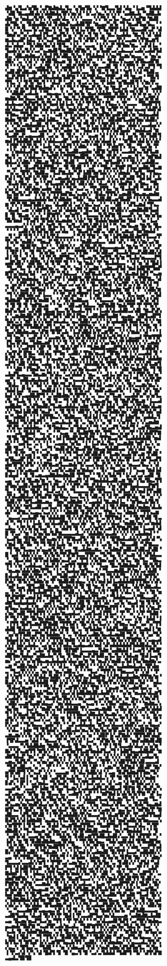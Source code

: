 ▟▆▝▄▜▃▞▅▜▙▝▃▛▇▟▆▟▃▜▃▝▄▜▅▜▙▝▞▝▇▜▃▃▜▟▝▟▄▝▐▃▅▝▜▟▟▟▝▟█▝▇▃▄▟▊▟▞▞▟▟▇▟▄▜▛▞▅▞▟▝▐▞▃▞▅▃▚▞▞▞▛▝▄▟▇▃▙▝▚▟█▃▙▟▆▝▅▝▅▟▃▞▙▜▚▝▛▃▟▞▟▃▝▞▞▝▃▃▃▝▞▞▜▞▃▜▃▝▅▃▞▞▅▛▇▝▇▟▊▟▞▜▙▝▄▝▉▟▄▟▇▞▟▝▊▟▆▟▚▃▟▟▉▜▛▝▆▃▄▞▚▞▙▝▜▝▆▃▟▜▄▞▙▃▝▝▉▝▞▝▚▜▃▃▜▞▃▛▇▃▜▝▟▝▆▝▛▟▐▃▜▜▙▝▛▜▄▜▛▛▐▟▟▝▇▃▃▟▛▃▛▝▟▜▅▟▚▞▚▞▃▟▄▟▐▜▃▞▚▟▜▞▄▝▞▜▞▃▜▝▇▝▄▝▇▃▚▃▟▟▄▝▇▃▜▝▟▝▟▟▆▃▙▃▟▛▐▟▃▝▛▞▚▃▛▜▟▃▆▛▐▃▜▝▟▜▛▞▝▜▞▃▃▞▛▞▃▃▅▞▞▛▇▃▆▜▟▃▚▟▄▞▝▜▞▟▇▞▙▞▟▝▉▜▃▝▐▞▃▝▃▃▄▝▐▞▞▃▛▝▉▜▅▞▆▃▝▃▛▟▐▃▝▜▄▟▞▞▄▜▞▞▃▞▚▃▆▟▊▜▅▟█▞▟▛▇▞▚▝▚▞▙▟▛▃▞▃▙▃▃▞▃▟▞▃▟▟▜▟▉▃▝▟█▃▆▟▆▃▞▞▙▟▐▜▞▟█▃▜▞▅▝▐▜▟▟▅▟▝▞▅▞▜▃▆▞▅▃▃▝▄▝▅▞▄▟▉▞▝▃▝▞▟▝▞▝▛▟▊▜▙▃▅▝▉▝▊▞▟▞▛▃▝▝▃▝▉▟▃▜▚▃▄▞▟▜▙▃▟▛▇▜▝▝▝▞▅▝▟▝▃▟▄▜▙▝▟▝▄▟█▟▚▜▜▝▚▞▛▃▃▟▊▝▉▝▝▞▛▜▝▃▛▃▛▜▝▜▚▟▊▟▛▟▇▃▆▞▜▜▜▞▅▝▞▝▚▜▄▟▞▃▃▝█▝▉▃▜▝▉▟▝▝▆▜▝▞▟▝▜▟▊▃▜▃▛▟▜▜▝▃▟▃▅▜▙▃▙▟▄▜▟▛▇▝▝▟▞▜▛▟▅▃▜▜▛▃▟▝▜▝▇▃▅▝▝▜▙▜▜▜▃▝▞▝▊▜▞▜▄▜▝▝▟▃▛▝▃▟▚▝▊▃▞▃▜▃▝▛▐▟▅▝▅▜▙▟▊▜▝▞▆▞▛▃▞▞▝▟▚▞▙▜▙▛▇▟▅▟▚▝▐▞▝▜▞▝▝▛▇▃▛▞▙▝▆▝▇▃▛▃▞▝▐▞▄▞▆▝▃▟▇▝▝▟█▟▛▃▟▃▙▝▝▜▄▃▄▃▚▝▄▞▙▞▙▝▅▃▞▟▟▟▅▝▆▜▙▜▝▜▞▟▚▞▃▝▞▞▅▟▇▞▙▞▙▃▃▜▟▞▚▞▃▜▄▝▇▃▜▃▚▛▇▜▙▜▃▝▜▜▛▝▜▜▚▞▝▞▄▞▅▜▛▟▟▃▙▃▄▞▙▛▇▜▄▜▞▜▄▟▐▟▐▃▙▝▟▞▝▛▐▜▟▝▐▜▄▃▚▝▛▃▃▃▝▜▙▟▛▜▜▟▞▟▄▃▞▟▜▟▉▝▟▟▚▃▟▞▙▝▅▟▞▟▅▜▄▞▅▝█▝▅▜▛▝▚▜▄▞▄▃▄▞▟▟▛▟▜▜▅▃▝▜▜▟▚▃▝▃▚▝▝▃▆▝▛▜▚▞▅▟▚▝▅▞▅▛▇▞▄▟▛▟▊▞▅▝▅▟▄▃▟▟▇▟▅▝▉▜▛▝▉▃▆▟▐▟▇▃▝▝▅▝▉▞▚▝▄▝▊▞▛▞▝▟▉▟▇▜▃▟▅▜▅▞▟▟▉▞▞▝▞▜▞▃▆▟▄▟▉▃▜▝▄▝▛▟▟▟▚▝▉▝▜▞▛▃▚▜▛▟▜▝▄▃▝▟▟▞▞▃▃▟▄▞▞▞▃▞▙▟▇▝▜▃▛▃▙▞▅▝▛▞▚▟▅▝▅▝▜▟▄▜▜▝▛▜▚▜▟▜▄▟▞▝▅▟▟▃▟▝▆▜▃▟▛▃▛▃▄▃▃▟▊▝▃▞▄▝▊▝▉▞▃▝▞▝▄▃▅▝▟▝▐▞▞▝▜▝▄▞▙▝▉▞▜▟▊▜▅▟▐▜▟▟█▟▚▟▟▝▞▟▟▃▃▟▛▝▄▟▞▃▆▞▞▟▞▟▄▟▐▞▝▝▆▜▙▞▟▟▐▞▞▟▞▝▐▜▛▝▟▞▛▞▙▝▐▃▙▝▅▞▟▟▜▝▞▟▆▞▝▝▜▟▝▝▛▟▅▜▚▝▉▃▝▜▃▞▙▝▛▝▝▞▅▟▟▃▟▜▄▝▆▃▜▞▃▜▃▜▃▟▉▃▄▟▅▝▟▛▇▝▅▜▜▝▃▃▟▟▚▃▜▟▜▃▆▜▄▜▝▃▝▞▟▟▃▃▚▝▆▜▛▞▞▜▜▜▅▟█▜▄▝▞▜▙▝▛▟▚▞▃▃▆▃▜▝▄▝▆▛▇▟█▟▃▞▞▟▇▞▝▟▇▃▆▝▉▟▃▝▉▟▊▝▃▃▙▜▚▞▃▝▇▜▄▟▛▞▝▝▉▞▞▃▟▟▉▃▝▝▃▞▚▝▉▃▟▜▟▟▜▜▙▞▃▝▉▝▉▟▊▝▝▃▛▝▝▜▙▞▃▛▇▛▐▜▄▞▄▟▇▞▜▃▆▝▚▞▃▝█▜▚▝▇▟▉▃▝▜▃▛▇▃▙▞▚▛▐▟▉▜▅▜▟▞▞▝▞▟▅▟▞▝▆▜▄▝▜▜▄▃▛▟▐▝▜▞▅▛▐▞▚▜▛▝▞▃▅▃▟▞▄▃▙▟▊▛▇▜▃▟▝▞▞▃▚▟▚▟▉▝▜▟▐▟▝▃▙▝▉▃▙▜▙▞▃▝▆▝▝▟▜▃▄▟▛▟▜▟▝▟▊▞▟▞▝▟▃▞▚▜▝▟▅▛▇▝▄▜▅▃▝▜▙▞▄▞▟▝▝▟▛▟▅▞▄▟▅▝▟▟▝▝▜▞▚▃▞▃▝▜▚▟▜▜▃▝▅▝▊▃▙▟▜▝▚▟▟▝▟▜▃▜▅▜▞▃▛▝▛▞▆▝▞▜▜▜▅▛▇▃▚▃▆▞▞▝▉▟▃▜▜▜▞▃▅▟▊▜▅▃▅▃▅▟▆▝▛▟█▃▃▃▄▃▙▟▟▞▙▞▛▟▇▟▅▝▜▟▞▝▅▃▜▟▉▟▉▃▅▜▙▟▛▝▐▝▞▞▙▃▃▟▆▝▛▞▚▜▙▟▜▟▊▞▄▃▝▟▃▟▛▟▝▃▞▞▆▃▚▃▞▝▃▝▝▟▊▝▝▟▜▃▆▟▝▜▚▃▝▟▃▟▝▃▅▝▞▟▆▜▜▞▃▞▟▝▟▟▟▞▜▝▉▃▜▟▝▟▐▝▛▟▉▞▞▃▅▟▇▟▉▜▄▟▊▝▉▝▇▃▅▝▞▃▚▝▐▛▇▜▚▝▄▞▆▜▚▝▜▃▃▃▜▞▙▛▇▝▉▃▃▟▚▝▅▝▅▞▅▜▄▜▙▜▅▟▝▜▚▟▜▝▉▜▟▞▟▃▅▟▅▝▞▟▞▝▇▝▉▟▟▞▅▟▅▜▅▝▇▟▝▝▅▝▐▃▞▃▃▃▄▃▞▞▝▞▄▟▚▝▆▜▃▜▃▝▅▜▃▞▟▜▞▟▛▟▐▟▝▝▚▝▅▞▙▃▅▝▇▞▙▝█▃▝▝▝▝▃▟▊▞▙▜▟▜▄▜▛▃▞▟▄▝▚▝▇▃▟▜▚▟▛▃▝▟▛▟▝▃▆▃▞▜▅▜▅▟▟▝▃▜▝▃▛▝▊▜▝▞▝▟▐▞▛▟▃▃▃▃▞▝▚▜▝▛▇▝▄▝▇▝▐▟▜▟▇▟▊▟▆▜▜▃▃▞▛▜▚▞▙▝▅▟▉▞▝▜▅▃▛▝█▞▞▝▞▝▝▝▆▟▉▃▟▃▃▝▟▟▝▟▚▝▝▜▞▞▆▞▃▞▆▟▄▝▃▝█▟▊▜▚▃▙▞▝▃▝▟▉▜▞▞▃▞▙▜▙▟▚▜▄▃▃▃▄▃▙▝▇▞▆▝▚▞▞▝▃▛▐▝▉▛▐▝▄▝▉▝▜▞▅▜▅▝▝▃▞▃▃▜▜▜▙▝▝▜▞▟▉▃▞▜▃▃▙▜▄▃▛▟▉▟▉▞▟▟▐▝█▝▄▞▝▟▄▝▟▝▛▞▙▟▛▜▙▃▚▝▜▃▅▞▙▝▆▜▜▃▜▞▆▝▜▃▙▞▅▃▃▃▛▜▄▟▛▟▊▞▝▟▉▜▙▝▟▝▊▜▛▝▉▝▝▝▆▝▆▟▞▝▛▝▇▃▙▟▃▃▝▝▟▝▅▝▟▝█▟▐▝▜▃▞▜▃▝▛▝▟▜▙▞▅▞▃▝▜▞▚▝▅▟▝▞▄▟▇▝▃▟▆▃▟▜▟▝▆▟▐▟█▜▛▜▅▛▇▜▚▞▅▟▄▜▟▝▝▃▞▞▛▝▚▜▟▃▃▞▝▞▆▛▇▃▙▜▃▞▄▝▅▝▟▃▆▟▐▟▜▝▚▃▅▝▛▞▜▞▅▟▅▟▄▝▐▟▝▃▛▛▐▝▟▟▉▜▄▜▛▟▟▃▄▝▃▝▅▜▞▟▊▝▃▜▜▛▇▃▝▟▃▝▄▞▟▜▚▟▟▝▊▞▆▜▚▝▆▃▞▃▞▃▞▟▝▝█▃▜▟▊▟▝▞▅▜▛▃▚▜▞▜▞▟▝▜▞▝▊▞▚▃▆▝▇▜▅▟▝▝▚▞▃▜▄▃▅▝█▝▚▟▐▃▞▞▆▟▄▟▆▝▆▛▐▝▛▝▞▟█▞▆▝▜▝▞▟█▜▟▞▃▛▐▃▃▝▝▝▛▃▛▟▞▜▛▛▐▝▅▛▐▟▉▝▞▝▚▝▉▃▚▃▄▝▝▃▜▟▜▟▆▟▛▝▇▜▜▞▅▟▇▝▄▝▞▝▉▞▙▟▇▃▄▝▝▞▜▃▃▃▞▝▆▞▟▟▟▝▜▞▟▝▟▜▜▝█▝▉▝▊▝▆▛▇▃▅▝▝▝▆▝▝▟▊▃▅▜▟▃▃▝▆▛▇▟█▝▆▟▞▜▛▝▛▝▛▜▞▛▇▟▚▞▙▟▝▃▛▟▉▝█▃▄▜▃▃▜▞▙▃▟▃▜▜▝▝▐▃▟▞▟▃▟▟▉▃▞▟▊▝▇▃▛▟▚▞▝▃▆▟▇▟█▞▚▛▐▜▛▜▟▜▝▟▛▟▐▜▅▞▃▟▉▟▇▜▄▟▇▝▄▃▅▃▝▟█▜▃▟▛▜▜▟▞▃▚▝▆▛▐▞▞▞▙▟▚▟▃▟▃▝▄▃▜▟▉▞▃▞▞▝▐▞▄▟▄▟▉▜▙▟▜▃▜▝▞▝▇▞▚▛▇▜▞▜▜▟█▟▚▟▜▝▄▞▅▝▚▞▄▜▛▛▇▞▃▝▟▞▄▞▃▃▜▝▟▝▜▝▞▜▙▝▊▝▜▃▞▟█▟▅▃▆▃▚▛▇▝▉▜▛▃▙▝▐▃▛▟█▟▐▞▛▃▆▜▛▃▝▞▝▞▆▟▞▝▟▝▝▝▐▞▜▝▅▞▚▝▃▟▚▟▝▞▃▃▅▞▙▝▆▞▟▞▙▜▙▟▐▜▟▞▅▜▞▜▞▞▄▃▄▟▝▛▇▜▜▛▐▜▃▜▛▟▄▝▜▟▆▃▅▛▐▝▞▝▊▝▟▝▄▜▞▝▞▟▝▞▄▞▆▞▞▛▐▜▜▜▚▝▞▃▅▟▞▝▜▝▝▞▃▟▜▜▝▟▛▝▊▝▉▝▉▟▞▟▛▝▝▝▜▟▇▟▉▃▄▟▛▜▟▞▞▟▟▝▊▟█▟▜▞▅▜▚▛▐▛▇▃▝▟▊▟▄▝▛▜▅▝▃▟▉▞▝▛▇▞▅▃▟▝▜▛▇▞▝▛▐▝▞▃▃▟▟▝▊▝▊▞▛▃▜▞▚▛▇▃▄▝▐▞▄▃▅▞▃▞▆▃▝▟▜▜▟▝▞▞▆▜▃▞▙▜▜▟▛▟▅▟▝▟▟▟▅▃▛▜▝▟▉▝▟▟▄▝▃▟▄▝▐▞▅▃▚▟▟▞▝▟▟▟█▞▙▝█▜▙▝▚▜▞▃▚▞▞▟▜▃▆▜▝▝▝▟▇▝▐▜▅▟▚▃▚▜▝▝▚▟▞▞▃▞▆▞▙▃▄▞▛▝▊▝▝▝▝▟▇▝▆▟▅▜▙▝▜▝█▃▙▟▜▃▄▃▃▜▅▃▆▞▜▞▟▃▝▃▞▟▟▟▚▝▅▃▝▝▃▟▐▃▚▟▚▃▜▝▐▜▛▞▙▞▅▝▄▞▚▝▚▟█▃▆▃▙▃▟▝▄▜▝▝▆▝▚▃▃▟▃▜▚▞▙▝▟▜▝▞▙▝▟▞▝▜▄▝▟▞▛▟▛▝▉▟▃▝▄▜▝▞▜▟▝▞▃▜▛▞▜▃▛▟▃▃▚▝▇▟▐▟▝▃▅▞▞▃▚▝▉▞▃▃▆▞▆▃▚▜▟▟▐▃▛▝▊▃▃▝▅▟▉▟▐▝▐▝▇▝▉▜▞▃▛▝▅▟▛▃▆▃▟▜▞▝▐▝▆▟▝▟▚▝▇▞▙▟▝▞▛▃▄▟█▟▛▜▝▃▚▟█▟▆▞▚▜▛▜▚▝▃▝▄▃▚▞▜▃▆▝▃▃▟▟▚▞▚▞▅▜▃▞▙▝▜▃▙▝▊▝▞▝▄▝▊▝▊▃▝▜▝▟▊▝▅▜▚▝▅▃▅▜▄▝▉▝▇▟▚▛▇▃▆▝▐▃▃▟▄▟█▟▅▝▚▞▟▜▅▟▉▞▜▃▆▃▟▟▟▃▚▟▆▝▛▜▚▛▐▟▟▝▄▟▜▃▞▞▛▟▆▞▟▃▅▞▞▝▆▟▐▟▊▟█▝▅▃▛▝▄▝▉▝▊▜▝▟▉▜▚▝▅▜▃▟▜▟▇▞▅▞▝▟█▜▅▜▟▞▚▟▆▝▚▟▆▟▚▝▐▝▐▟▜▜▙▃▚▝█▟▇▃▃▝▉▟▐▟▐▝▇▝▄▞▝▛▐▟▆▜▄▝▄▟▟▃▜▝▇▟▟▝▜▞▟▜▟▜▝▃▝▃▅▃▙▃▙▝▉▝▃▝▆▞▞▝▄▝▉▝▝▞▅▜▜▃▚▝▞▃▅▟▆▝▛▟▜▃▚▟▟▟▅▃▝▝▊▜▅▟▄▃▚▞▜▟▄▞▞▝▜▝▄▞▃▟▜▝▅▟▞▜▝▃▅▜▙▃▅▟▝▝▝▃▙▝█▟▟▝▚▃▝▃▝▝▚▃▄▝▚▞▙▟▇▜▙▜▚▝▛▜▄▃▚▞▄▞▛▝▐▞▟▟▛▛▇▝▊▜▙▝█▜▅▞▄▃▟▞▙▝▐▟▐▜▙▟▛▟▅▜▟▜▃▝▛▛▇▃▄▜▞▜▃▟▟▟▟▟█▝▅▟▟▞▝▝▄▟▜▃▝▃▚▝▐▝▝▃▄▟▄▝▅▜▄▝▐▝▐▃▛▟▃▜▅▝▄▃▆▟▇▝▆▛▐▃▚▝▄▟▉▝▉▃▞▝▅▝▃▝▃▞▜▝▅▟▊▟▜▞▆▃▟▜▙▜▅▃▄▜▟▟▉▃▄▝▟▞▞▟▟▝▇▝▃▜▝▝▊▞▛▃▄▜▝▝▄▟▚▃▄▝▝▞▜▝▜▃▞▟▛▟▉▟▜▝▜▃▆▞▄▃▙▜▛▃▆▝▛▟▉▝▅▜▙▃▟▛▐▜▞▝▚▝▚▟▝▛▐▜▟▃▞▜▝▞▄▛▐▜▛▃▜▞▙▞▟▃▜▛▐▃▞▟▞▜▃▟▜▟▅▜▛▜▞▟▜▞▝▞▟▛▇▃▅▜▃▃▆▟▞▜▞▃▃▞▙▃▛▞▚▝▟▞▄▝▅▃▃▞▙▃▚▝▟▜▄▃▚▜▞▃▅▃▟▝▞▝▞▃▅▜▞▃▆▟▚▞▆▟▄▞▝▝▊▞▝▜▃▟▆▝▐▝▚▃▄▝▆▟▐▟▊▟▄▟▝▝▊▝▊▃▅▃▄▟▇▟▅▟▆▟▉▝▛▜▄▞▝▝▊▞▄▜▟▞▜▝▐▞▃▞▃▞▃▟▊▝▊▃▄▝▃▞▟▝█▃▆▞▆▝▃▝▅▃▝▞▟▃▟▜▝▟▝▜▅▟▟▟▃▟▊▃▆▝▇▞▚▜▄▜▙▃▜▜▟▜▅▞▄▟▊▞▙▟▅▜▜▝▟▜▃▟▝▝▟▜▚▞▜▃▛▟▟▃▝▞▅▝▟▜▛▜▄▟▃▃▃▛▇▜▜▃▝▝▊▜▅▝█▟▚▝▜▃▛▃▞▞▚▝▜▃▃▃▃▜▛▝█▜▃▃▜▝▟▜▃▞▛▞▅▟▐▜▚▟▉▞▛▟▃▟█▟▃▞▟▜▄▛▇▝▇▜▙▃▚▃▃▜▃▜▝▟▊▃▜▝▟▝▛▃▟▜▛▟▄▝▅▝▚▞▝▞▜▟▊▞▛▝▇▜▃▟▇▃▅▃▝▜▅▞▚▟▇▟▆▝▞▃▄▟▟▝▇▃▆▟▐▃▝▝▆▜▅▃▙▜▙▜▞▜▞▟▞▝▇▜▃▟▊▃▄▜▃▞▜▝█▟▚▛▇▝▅▃▛▟▚▟▐▝▉▞▟▜▜▟▉▞▅▟▅▞▟▃▙▟▞▝▚▛▇▃▚▃▄▃▚▃▞▞▞▝▝▟▇▟▉▝▊▟▜▞▞▃▝▛▇▃▚▃▝▟▆▟▞▝▜▜▚▃▆▝▄▃▃▞▃▃▙▟▛▝▇▝▟▟▟▟█▝▊▞▞▟▚▛▇▞▜▝▃▜▛▛▇▟▝▃▝▝█▞▛▟▉▝▊▃▟▝▚▝▜▝▐▝▐▃▙▝▄▞▟▃▟▛▇▝▄▃▞▟▞▝▅▝▛▃▞▞▟▃▞▝▅▟█▞▅▞▃▞▅▟▟▃▙▃▝▞▛▞▙▜▄▜▃▞▚▝▄▝▟▟▜▝▉▝▞▃▞▞▆▜▞▃▅▜▞▛▇▟▜▟▇▝▐▃▄▟▝▟▉▝▛▃▞▝▆▝▐▞▅▞▙▞▙▛▇▃▃▃▃▟▃▞▝▟▟▟▇▞▄▃▟▞▝▞▞▝▞▃▙▟▅▟▝▝▚▃▟▜▄▝▉▛▇▞▜▟▚▃▅▞▛▞▜▛▇▃▟▜▞▝█▝▚▜▝▝█▜▙▟▃▟▟▞▞▃▟▞▟▝▚▞▆▟▝▜▞▜▙▝▜▝▜▝▉▟▐▃▙▝▆▝▝▝▃▜▞▛▐▝▃▞▙▝▜▝▇▃▃▟▊▝▚▛▇▃▃▝▜▝▇▞▜▃▄▃▚▞▄▃▅▜▞▜▞▃▄▝▉▃▟▟▆▃▆▃▝▃▜▟▆▟▚▟▉▃▛▟▉▃▛▟▉▝█▝▄▟▝▟▟▞▞▞▃▝▛▞▙▜▞▜▚▛▇▜▃▃▜▜▛▃▝▜▞▜▄▝▊▞▚▃▆▝▟▝▟▜▟▃▃▝▃▝█▃▞▟▟▝▉▜▚▟▐▟▇▞▄▃▛▃▞▝▛▜▝▞▙▜▅▞▄▟▚▝▅▜▃▝▆▞▜▃▝▜▙▃▜▜▝▞▅▝▃▟▟▃▄▝▟▃▛▟▝▃▆▜▜▝█▜▛▝▞▝▜▃▄▝█▃▜▟▇▟▅▟▚▝█▞▙▜▟▝▅▃▅▞▟▟▞▟▆▞▛▜▄▝▐▝▃▜▄▟▄▞▆▜▄▃▝▞▝▜▃▃▆▟█▃▛▞▆▞▃▞▟▟▊▝▊▟▃▟▃▜▛▟▞▛▇▝▚▝▄▞▜▟▊▃▟▞▞▜▚▝▐▜▞▜▝▜▞▟▞▜▃▝▞▞▟▝▇▜▜▞▛▟▞▝▉▜▞▞▜▟▆▞▅▝▛▝▇▟▉▟▊▟▄▃▝▞▛▞▅▟▐▟▐▃▟▟▟▟█▜▜▜▙▞▞▟▚▝▅▛▐▃▄▝█▜▃▟█▝▆▃▆▞▙▟▇▞▟▝▉▝█▝▆▃▜▝▃▝█▟▜▟▃▝▟▞▛▟▇▃▟▃▃▝▛▃▜▝▐▜▜▃▙▟▛▜▚▝▇▝█▟▊▃▚▝▆▜▟▃▚▜▝▝█▜▝▞▟▃▚▝▚▃▚▝▇▝▅▜▚▛▇▜▛▃▅▟▐▟▝▜▜▟▆▜▝▃▜▝▐▟▆▃▙▜▜▃▅▞▝▜▟▟▅▃▃▞▞▜▙▃▃▟▚▟▆▜▄▟▄▟▄▟▞▝▝▃▟▜▝▜▄▝▟▃▞▟█▝▊▝▇▜▝▟▞▝▃▞▙▝▅▃▟▝▇▝▊▜▜▞▆▜▄▃▚▃▟▃▚▜▃▞▛▞▞▞▆▟▜▝▞▟▟▛▐▟▐▜▛▛▇▟▜▜▝▝▄▃▜▝▐▜▝▞▆▃▛▞▅▞▚▟█▝▜▜▟▜▜▝▞▃▙▞▆▃▄▟▃▞▝▃▅▜▃▟▐▜▜▃▞▝▛▝▚▞▝▞▛▝▜▟▇▝▛▝▜▞▝▟▛▝█▞▆▞▟▟█▝▇▃▜▞▝▃▞▟▝▞▞▃▛▃▛▝▚▞▝▞▃▃▝▞▆▝▐▟▟▝▐▝▐▜▜▝█▟▜▃▆▟▜▛▇▟█▝▜▜▜▟▚▝█▞▚▜▃▜▃▞▞▝▟▜▅▃▚▃▛▝▄▞▚▞▜▜▟▟█▝▉▟▃▞▃▃▚▟▜▜▟▞▞▛▇▝█▝▃▝▆▜▟▟▆▝▐▟▟▜▄▟█▃▞▞▜▃▆▟▐▝▆▝▄▞▅▜▜▟▊▃▛▜▄▜▟▟▅▞▚▝▃▝▛▟▃▞▃▟▇▞▙▃▟▃▅▟█▝▜▞▚▝▊▝▄▞▜▞▜▟▄▟▐▞▅▞▛▞▞▟▝▞▜▜▜▞▆▟▆▝▞▟▐▞▃▜▟▞▚▝▇▞▙▞▞▛▇▛▇▝▞▃▄▃▟▞▞▛▐▟▞▃▙▟▃▝▃▞▄▜▚▜▚▟▃▜▃▟▄▃▟▞▅▟▝▟▚▟▟▟▟▟▟▜▟▟▉▟▃▜▞▝▞▜▚▞▜▞▚▞▝▃▙▞▚▛▇▟▊▝▉▛▇▛▐▃▃▃▄▃▜▟▆▝▄▟▇▟▟▝▐▃▅▜▝▟▜▟▛▟█▜▅▞▙▟▄▞▚▟▇▃▙▞▚▜▄▝▊▜▅▟▚▃▛▟▜▟▊▃▜▃▜▃▚▜▟▃▅▝▉▟▐▃▄▜▅▞▝▃▞▞▚▞▅▜▙▃▅▃▙▟▄▟▞▟▄▞▄▞▆▝▆▝▅▃▛▞▅▟▊▃▜▟▐▜▄▜▅▟▆▞▃▃▆▝▚▟▉▞▆▟▞▝▃▞▝▞▝▟▐▃▝▝▆▜▛▟▝▝▝▟▞▞▅▞▚▃▙▟▅▟▃▟▃▜▛▟▅▃▝▜▃▞▛▞▞▞▃▝▅▞▅▝▆▃▚▟▉▃▚▝▝▝▜▃▞▝▜▜▚▜▝▜▅▃▃▞▛▝▞▟▝▝▛▟▝▞▆▜▝▝▞▞▛▟▟▃▜▟█▞▝▃▛▞▆▜▚▃▜▟▆▛▇▝▞▟▜▟▄▟▄▟▆▞▛▛▇▞▆▝▉▃▛▞▅▝▄▜▙▜▟▟█▝▜▛▐▞▟▝▞▝▛▟▉▟▃▝▉▜▅▜▚▞▞▞▛▟▊▃▜▟▝▝▚▟▃▝▊▟▃▞▅▃▅▝▝▝▝▜▞▟▃▜▝▃▆▜▛▞▟▞▝▛▇▝▝▞▄▃▅▝▜▞▃▟▅▜▄▞▃▝▚▝▟▟▄▜▜▟▐▃▜▟▞▜▅▞▟▝▟▃▞▟▐▟█▟▇▟▉▃▙▟▛▞▝▝▚▞▅▝▅▃▙▞▟▃▆▜▞▃▟▟▚▝▊▜▛▝▚▝▇▃▆▜▄▜▙▞▞▞▆▞▃▟▟▝▃▞▅▝▉▞▄▝▅▝▅▃▝▞▆▞▟▜▝▟█▞▃▃▆▜▄▟▛▟▄▃▞▝▅▞▟▟▃▃▄▝▚▃▄▜▝▃▚▜▙▞▚▟▅▃▜▞▝▝▆▟▆▃▚▜▄▜▅▝▝▜▃▞▞▝▆▟▛▃▜▟▚▟▟▟▉▝▛▞▃▃▅▃▆▟█▝▃▜▙▞▄▞▞▃▆▜▞▟▟▟▜▝▐▞▆▃▟▝▆▜▅▃▜▝▟▃▝▝▐▜▜▜▙▃▞▟▇▃▙▞▙▃▆▞▃▝▄▜▞▞▝▃▚▝▜▞▃▟▜▞▞▝▛▝▛▜▃▞▞▃▞▝▉▝▊▝▊▝▐▜▄▞▙▝▐▟▝▞▅▞▅▝▛▝▟▝▉▃▝▝▚▝█▝▛▞▃▟▝▝▜▞▙▃▃▝▄▟▞▜▚▝▝▃▛▃▟▟▄▟▄▝▆▜▃▞▟▃▃▞▟▟▛▞▃▞▃▜▄▃▞▝▞▟▃▝▐▟▅▝▜▝▉▜▟▟▚▝▄▟▉▃▙▞▅▃▜▞▆▞▙▞▅▜▛▃▙▜▞▞▆▟▊▛▇▟▜▃▆▃▆▞▞▞▙▝▅▜▞▝▚▝▅▜▞▞▛▝▃▞▄▝▅▝▝▟▉▛▐▞▃▛▇▟▞▝█▜▜▟▛▟▄▛▐▜▛▟▃▃▅▝▟▟▝▝▆▃▃▞▛▝▚▞▛▞▟▝▐▃▞▝▚▛▇▞▙▝▟▝▊▝▅▟▚▟▇▟▊▟█▝▃▃▃▝▚▜▟▟█▟▅▝▇▟█▞▅▃▙▝█▝▅▞▅▝▚▝▝▛▐▝▊▜▃▃▟▞▟▃▞▃▚▞▆▝▇▞▝▟▚▃▆▜▜▝▇▜▞▞▚▝▝▃▆▜▅▜▜▃▆▜▅▟▟▜▃▞▜▝▐▟▇▜▄▃▟▟█▟▛▝▆▟▇▜▟▃▛▝▆▞▝▃▛▝▅▟▞▃▚▝▊▝▊▞▚▜▄▞▞▃▝▟▝▞▞▞▝▟▛▟▛▞▃▟▄▞▙▃▅▃▜▟▜▞▚▝▚▞▅▞▄▞▜▞▞▃▚▞▟▞▟▞▙▃▞▝▉▜▚▝▞▟▉▜▜▟▞▟▊▃▃▃▟▝▜▟▚▟█▃▄▝▄▝▃▝▛▝▝▝▃▝▞▟▄▝▞▜▝▟▛▝▝▃▆▞▚▞▙▛▇▟▝▟▊▟▛▝▇▞▅▜▛▟▛▜▝▞▚▃▛▝▞▞▝▃▃▃▅▝▜▝▟▃▜▟█▞▟▝▞▃▄▝▉▟▜▟▆▟▜▜▅▞▜▞▜▝▐▃▚▟▐▝▚▟▝▟▊▝▃▟▜▟▚▃▙▜▃▝▞▃▙▟▟▃▚▝▛▝▇▝▉▜▝▟▞▞▅▟▆▝▊▟▚▝▐▛▐▝▃▞▅▟▃▝▜▞▙▟▚▝▜▃▚▜▜▃▛▃▞▃▝▟▝▃▅▝▟▝▉▜▟▞▃▞▞▃▃▃▅▜▞▝▃▃▛▛▐▟▆▝▊▜▄▞▜▃▆▞▞▃▟▃▟▟▜▃▛▟█▃▟▝▉▛▇▝▊▞▙▟▚▞▚▃▛▃▅▃▞▝▇▜▄▝▇▝▉▃▃▜▃▝▃▟▆▜▝▃▛▝▝▝▆▛▇▟▐▞▟▞▙▜▞▛▇▝▚▛▐▃▄▜▟▝▛▞▄▃▙▜▄▜▞▜▙▞▅▜▞▃▃▝▐▝▟▟▃▟▜▃▄▜▟▃▆▞▜▃▜▝▃▃▆▝▜▃▝▟▚▃▅▞▅▞▅▟▛▟▃▞▄▞▙▝▅▝▊▃▝▃▞▝▜▜▄▝▅▟▃▞▟▜▃▝▄▝▉▟▞▜▄▃▆▟▇▜▚▃▜▝█▟▚▝▜▞▙▝▄▞▟▃▛▝▇▞▚▜▞▃▚▞▞▃▅▞▆▝▄▃▜▃▜▝▅▛▇▞▛▝▇▟█▃▃▝▟▜▄▜▛▟▊▝▐▝▛▟▚▟▟▟▉▞▛▞▆▃▃▞▜▝▟▃▆▜▛▟▚▝▛▃▟▟▜▜▄▟▉▟▜▞▞▟▐▟▆▟▇▝▄▃▆▃▜▜▃▜▙▜▞▞▙▃▃▝▞▜▚▜▟▝▅▟▚▟█▞▆▜▅▃▃▃▚▞▆▜▛▛▐▝▊▜▃▞▃▝▊▟▟▝▅▃▆▜▙▟▜▜▙▞▝▜▄▟▛▜▅▜▝▜▃▃▛▟▃▝▚▜▛▟▇▟▊▞▝▜▃▜▄▃▅▝▄▜▅▞▃▞▝▞▙▜▛▟▇▟▊▃▅▟▃▝▆▞▞▜▅▟▟▟▝▝▞▝▊▝▄▟▜▞▟▝▃▃▄▜▄▜▙▝▝▜▟▞▙▝▊▟▊▃▆▜▜▟█▃▙▟▊▞▃▃▜▟▝▟▜▜▛▝▚▝▐▟▚▝▆▝█▝▉▟▉▟▇▟▆▃▄▜▛▟▄▝▝▜▚▜▙▜▄▃▝▜▟▞▄▟▊▟▟▝▉▜▙▟█▜▅▝▟▞▚▜▙▝▝▝█▜▜▞▆▟█▜▜▝▃▜▅▃▝▞▚▞▛▝█▝▄▞▃▞▚▝▞▟▅▝▃▃▛▜▚▟▉▞▚▜▛▜▚▟▉▞▝▜▟▃▆▞▝▃▚▝▐▞▅▟▐▞▃▟▅▟▉▝▉▞▛▛▐▃▃▞▚▟█▟▉▞▞▃▄▝▛▞▜▜▙▞▜▟▃▝▐▜▜▞▜▝▝▟▜▟▅▝▐▟▅▞▜▞▙▞▅▝▊▛▇▝▇▞▝▞▝▟▆▞▜▃▃▃▞▃▃▟▞▞▆▜▝▝▛▜▛▃▞▃▅▞▆▃▚▝▜▞▙▜▅▝▃▝▊▟▊▞▞▝▟▜▟▝▚▟▛▜▝▟▐▟▉▜▟▃▆▝▜▞▙▜▃▞▚▃▄▜▜▟▞▃▞▟▚▞▞▜▞▝▛▃▜▃▃▞▛▝▝▃▙▛▇▟▅▛▐▝▉▝▐▟▄▃▚▜▜▝▆▟▜▞▅▟▞▞▙▞▜▞▝▟▉▝▃▝█▞▄▞▚▃▚▟▛▜▞▝▃▟▅▛▇▛▇▞▝▞▄▃▛▟▜▞▙▞▙▝▇▃▆▜▃▃▞▞▝▞▛▞▆▟▞▟▛▟▊▜▜▝▊▟▊▞▃▛▇▛▇▝▚▛▇▝▃▃▆▟▞▝▉▝▐▞▃▜▞▃▟▃▄▝▐▃▅▝▛▃▄▟▛▜▚▛▐▝█▟▚▝█▞▅▜▟▞▅▜▝▞▙▃▄▃▆▝▚▝▉▟█▜▝▟▜▟▇▃▛▟▜▃▙▜▟▝▞▝▟▟▞▝▚▃▆▜▙▞▙▟▚▟█▃▜▝█▞▜▃▅▞▚▜▛▃▅▜▛▝▃▟▜▝▉▞▄▜▃▟▇▞▜▟▚▟▇▝▜▃▟▝█▞▞▞▜▟▇▟▇▟▞▟▆▜▅▝▇▛▇▞▜▟▝▞▛▜▅▝▅▃▛▟▅▞▆▃▄▝▄▟▉▞▄▝█▝▆▞▄▟▞▟▞▃▚▝▆▞▟▟▄▝█▜▄▟▇▞▚▟▝▝▞▞▜▞▃▟▄▟▜▟▛▞▙▝▊▃▝▞▝▞▝▟▉▞▆▝▃▝▚▃▃▟▆▜▛▃▄▃▄▃▚▛▐▝▟▝▊▃▚▝▛▝▆▝▇▟▛▞▙▞▙▝▚▟▜▟█▃▃▃▄▝▃▟▉▜▄▟▄▝▟▃▟▝▉▞▛▞▛▝█▟▐▝▛▃▃▟▛▜▄▞▅▞▟▃▃▃▅▝▄▟▇▟▇▃▙▟█▃▄▝█▃▅▞▅▃▛▜▃▞▅▝▜▜▝▝▛▝▛▟▞▝▝▝▚▞▟▃▄▟▊▜▟▜▝▃▞▜▛▞▆▟▅▃▄▃▅▟▞▜▙▛▇▝▚▃▟▜▛▃▟▞▆▃▟▃▝▜▟▛▇▜▜▞▞▃▆▞▙▞▜▟▃▜▞▜▃▞▝▞▚▃▙▝▊▃▜▟▅▛▇▟▅▃▝▃▜▝█▃▚▝▟▝▆▃▟▃▟▞▞▟▚▞▝▝▆▜▟▞▅▝▆▜▄▞▄▝▆▟▐▝█▟▝▃▝▜▝▜▜▞▞▝▉▟▉▜▙▜▙▞▝▝█▟▛▟▇▝▚▟▚▃▛▜▄▜▄▃▃▝▞▃▙▜▜▃▜▝▇▜▄▛▐▞▞▃▆▜▛▜▄▃▙▜▜▝▄▟▉▞▝▞▛▟▅▟▅▞▝▞▄▃▃▟▃▜▜▞▚▞▄▃▚▝█▜▄▞▃▝▜▟█▝▝▝▅▝▞▟▅▃▟▝▛▟▝▞▅▟▚▟▆▞▟▜▟▜▅▜▃▝▚▜▅▝▐▝▛▃▞▟▝▞▚▝▟▝█▟▜▝▊▝▉▝▄▃▜▝▉▝▃▞▃▜▟▟▟▝▜▟▛▜▝▜▞▝▟▜▚▛▇▃▄▟▃▜▉▜▉
